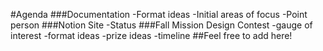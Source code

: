 #Agenda
###Documentation
-Format ideas
-Initial areas of focus
-Point person
###Notion Site
-Status
###Fall Mission Design Contest
-gauge of interest
-format ideas
-prize ideas
-timeline
##Feel free to add here!

